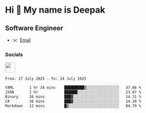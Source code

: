 Hi 👋 My name is Deepak
=======================

Software Engineer
-----------------
* ✉️  [Email](mailto:kumar.neu19@gmail.com)


### Socials

<p align="left"><a href="https://www.linkedin.com/in/deepak94kumar" target="_blank" rel="noreferrer"><img src="https://raw.githubusercontent.com/danielcranney/readme-generator/main/public/icons/socials/linkedin.svg" width="32" height="32" /></a></p>

<!--START_SECTION:waka-->

```txt
From: 17 July 2025 - To: 24 July 2025

YAML       1 hr 34 mins    █████████▒░░░░░░░░░░░░░░░   37.66 %
JSON       1 hr            ██████░░░░░░░░░░░░░░░░░░░   23.87 %
Binary     36 mins         ███▓░░░░░░░░░░░░░░░░░░░░░   14.31 %
C#         36 mins         ███▓░░░░░░░░░░░░░░░░░░░░░   14.30 %
Markdown   12 mins         █▒░░░░░░░░░░░░░░░░░░░░░░░   04.79 %
```

<!--END_SECTION:waka-->
